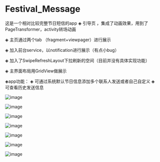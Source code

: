 # Festival_Message
这是一个相对比较完整节日短信的app
◈ 引导页 ，集成了动画效果，用到了PageTransformer，activity转场动画

◈ 主页通过两个tab （fragment+viewpager）进行展示

◈ 加入前台service，以notification进行展示（有点小bug）

◈ 加入了SwipeRefreshLayout下拉刷新的空间（目前并没有具体实现功能）

◈ 主界面布局用GridView做展示

◈app功能：
		◈ 可通过系统默认节日信息添加多个联系人发送或者自己自定义
		◈ 可查看历史发送信息

 ![image](https://github.com/lynhao/Festival_Message/blob/master/festival_sms/src/main/res/drawable-v21/屏幕快照%202016-07-19%2015.00.32.png) 

![image](https://github.com/lynhao/Festival_Message/blob/master/festival_sms/src/main/res/drawable-v21/屏幕快照%202016-07-19%2015.00.38.png) 

![image](https://github.com/lynhao/Festival_Message/blob/master/festival_sms/src/main/res/drawable-v21/屏幕快照%202016-07-19%2015.00.48.png) 

![image](https://github.com/lynhao/Festival_Message/blob/master/festival_sms/src/main/res/drawable-v21/屏幕快照%202016-07-19%2015.00.54.png) 

![image](https://github.com/lynhao/Festival_Message/blob/master/festival_sms/src/main/res/drawable-v21/屏幕快照%202016-07-19%2015.01.31.png) 

![image](https://github.com/lynhao/Festival_Message/blob/master/festival_sms/src/main/res/drawable-v21/屏幕快照%202016-07-19%2015.01.16.png) 

![image](https://github.com/lynhao/Festival_Message/blob/master/festival_sms/src/main/res/drawable-v21/屏幕快照%202016-07-19%2015.01.38.png) 
